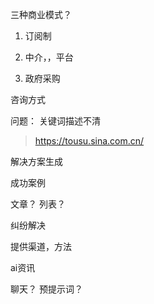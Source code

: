 三种商业模式？

1. 订阅制

2. 中介，，平台

3. 政府采购

咨询方式

问题： 关键词描述不清 

>  https://tousu.sina.com.cn/



解决方案生成



成功案例

文章？ 列表？ 

纠纷解决

提供渠道，方法

ai资讯

聊天？ 预提示词？

